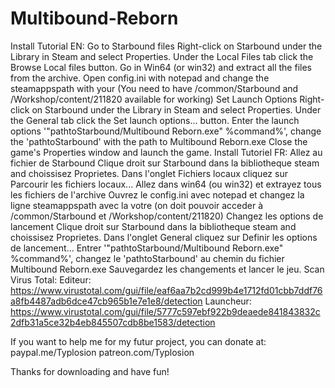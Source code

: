 # Multibound-Reborn
Install Tutorial EN:
Go to Starbound files
	Right-click on Starbound under the Library in Steam and select Properties.
	Under the Local Files tab click the Browse Local files button.
	Go in Win64 (or win32) and extract all the files from the archive.
	Open config.ini with notepad and change the steamappspath with your (You need to have /common/Starbound and /Workshop/content/211820 available for working)
Set Launch Options
	Right-click on Starbound under the Library in Steam and select Properties.
	Under the General tab click the Set launch options... button.
	Enter the launch options '"pathtoStarbound/Multibound Reborn.exe" %command%', change the 'pathtoStarbound' with the path to Multibound Reborn.exe
	Close the game's Properties window and launch the game.
Install Tutoriel FR:
Allez au fichier de Starbound
	Clique droit sur Starbound dans la bibliotheque steam and choissisez Proprietes.
	Dans l'onglet Fichiers locaux cliquez sur Parcourir les fichiers locaux...
	Allez dans win64 (ou win32) et extrayez tous les fichiers de l'archive
	Ouvrez le config.ini avec notepad et changez la ligne steamappspath avec la votre (on doit pouvoir acceder à /common/Starbound et /Workshop/content/211820)
Changez les options de lancement
	Clique droit sur Starbound dans la bibliotheque steam and choissisez Proprietes.
	Dans l'onglet General cliquez sur Definir les options de lancement...
	Entrer '"pathtoStarbound/Multibound Reborn.exe" %command%', changez le 'pathtoStarbound' au chemin du fichier Multibound Reborn.exe
	Sauvegardez les changements et lancer le jeu.
Scan Virus Total:
Editeur: https://www.virustotal.com/gui/file/eaf6aa7b2cd999b4e1712fd01cbb7ddf76a8fb4487adb6dce47cb965b1e7e1e8/detection
Launcheur: https://www.virustotal.com/gui/file/5777c597ebf922b9deaede841843832c2dfb31a5ce32b4eb845507cdb8be1583/detection

If you want to help me for my futur project, you can donate at:
paypal.me/Typlosion
patreon.com/Typlosion

Thanks for downloading and have fun!
